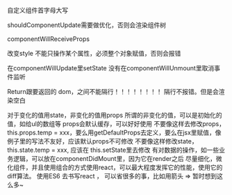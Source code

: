 自定义组件首字母大写

shouldComponentUpdate需要做优化，否则会渲染组件树

componentWillReceiveProps


改变style 不能只操作某个属性，必须整个对象赋值，否则会报错

在componentWillUpdate里setState
没有在componentWillUnmount里取消事件监听


Return跟要返回的 dom，之间不能隔行！！！！！！！！
隔行不报错。但是会渲染空白




对于变化的值用state，非变化的值用props
所谓的非变化的值，可以是初始化的值，如给ul的数组等
props会默认缓存，可以好好使用
不要像这样去修改props， this.props.temp = xxx，要么用getDefaultProps去定义，要么在jsx里赋值，像例子里的写法不友好，应该默认props不可修改
不要像这样修改state， this.state.temp = xxx, 应该在 this.setState里去修改
有对数据的操作，如一些业务逻辑，可以放在componentDidMount里，因为它在render之后
尽量细化，微化组件，并且使用组合的方式使用react，可以最大程度发挥它的性能，使用它的diff算法。
使用ES6 去书写react ， 可以省很多的事，比如用箭头 => 
暂时想到这么多~







